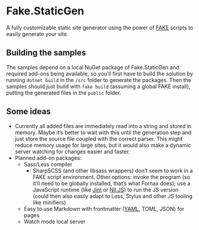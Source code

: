 # Fake.StaticGen
A fully customizable static site generator using the power of [FAKE](https://fake.build) scripts to easily generate your site.

## Building the samples
The samples depend on a local NuGet package of Fake.StaticGen and required add-ons being available, so you'll first have to build the solution by running `dotnet build` in the `/src` folder to generate the packages. Then the samples should just build with `fake build` (assuming a global FAKE install), putting the generated files in the `public` folder.

## Some ideas

- Currently all added files are immediately read into a string and stored in memory. Maybe it’s better to wait with this until the generation step and just store the source file coupled with the correct parser. This might reduce memory usage for large sites, but it would also make a dynamic server watching for changes easier and faster.
- Planned add-on packages:
    - Sass/Less compiler
      - SharpSCSS (and other libsass wrappers) don’t seem to work in a FAKE script environment. Other options: invoke the program (so it’ll need to be globally installed, that’s what Fornax does); use a JavaScript runtime (like [Jint](https://github.com/sebastienros/jint) or [Nil.JS](https://github.com/nilproject/NiL.JS)) to run the JS version (could then also easily adapt to Less, Stylus and other JS tooling like minifiers)
    - Easy to use Markdown with frontmatter ([YAML](https://noyaml.com), TOML, JSON) for pages
    - Watch mode local server
